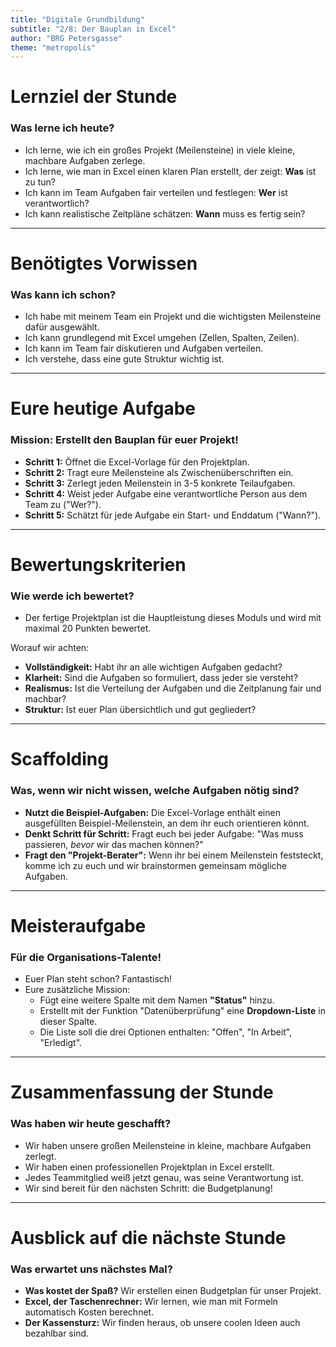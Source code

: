 ```yaml
---
title: "Digitale Grundbildung"
subtitle: "2/8: Der Bauplan in Excel"
author: "BRG Petersgasse"
theme: "metropolis"
---
```


# Lernziel der Stunde

### Was lerne ich heute?

*   Ich lerne, wie ich ein großes Projekt (Meilensteine) in viele kleine, machbare Aufgaben zerlege.
*   Ich lerne, wie man in Excel einen klaren Plan erstellt, der zeigt: **Was** ist zu tun?
*   Ich kann im Team Aufgaben fair verteilen und festlegen: **Wer** ist verantwortlich?
*   Ich kann realistische Zeitpläne schätzen: **Wann** muss es fertig sein?

---

# Benötigtes Vorwissen

### Was kann ich schon?

*   Ich habe mit meinem Team ein Projekt und die wichtigsten Meilensteine dafür ausgewählt.
*   Ich kann grundlegend mit Excel umgehen (Zellen, Spalten, Zeilen).
*   Ich kann im Team fair diskutieren und Aufgaben verteilen.
*   Ich verstehe, dass eine gute Struktur wichtig ist.

---

# Eure heutige Aufgabe

### Mission: Erstellt den Bauplan für euer Projekt!

*   **Schritt 1:** Öffnet die Excel-Vorlage für den Projektplan.
*   **Schritt 2:** Tragt eure Meilensteine als Zwischenüberschriften ein.
*   **Schritt 3:** Zerlegt jeden Meilenstein in 3-5 konkrete Teilaufgaben.
*   **Schritt 4:** Weist jeder Aufgabe eine verantwortliche Person aus dem Team zu ("Wer?").
*   **Schritt 5:** Schätzt für jede Aufgabe ein Start- und Enddatum ("Wann?").

---

# Bewertungskriterien

### Wie werde ich bewertet?

*   Der fertige Projektplan ist die Hauptleistung dieses Moduls und wird mit maximal 20 Punkten bewertet.

Worauf wir achten:
*   **Vollständigkeit:** Habt ihr an alle wichtigen Aufgaben gedacht?
*   **Klarheit:** Sind die Aufgaben so formuliert, dass jeder sie versteht?
*   **Realismus:** Ist die Verteilung der Aufgaben und die Zeitplanung fair und machbar?
*   **Struktur:** Ist euer Plan übersichtlich und gut gegliedert?

---

# Scaffolding

### Was, wenn wir nicht wissen, welche Aufgaben nötig sind?

*   **Nutzt die Beispiel-Aufgaben:** Die Excel-Vorlage enthält einen ausgefüllten Beispiel-Meilenstein, an dem ihr euch orientieren könnt.
*   **Denkt Schritt für Schritt:** Fragt euch bei jeder Aufgabe: "Was muss passieren, *bevor* wir das machen können?"
*   **Fragt den "Projekt-Berater":** Wenn ihr bei einem Meilenstein feststeckt, komme ich zu euch und wir brainstormen gemeinsam mögliche Aufgaben.

---

# Meisteraufgabe

### Für die Organisations-Talente!

*   Euer Plan steht schon? Fantastisch!
*   Eure zusätzliche Mission:
    *   Fügt eine weitere Spalte mit dem Namen **"Status"** hinzu.
    *   Erstellt mit der Funktion "Datenüberprüfung" eine **Dropdown-Liste** in dieser Spalte.
    *   Die Liste soll die drei Optionen enthalten: "Offen", "In Arbeit", "Erledigt".

---

# Zusammenfassung der Stunde

### Was haben wir heute geschafft?

*   Wir haben unsere großen Meilensteine in kleine, machbare Aufgaben zerlegt.
*   Wir haben einen professionellen Projektplan in Excel erstellt.
*   Jedes Teammitglied weiß jetzt genau, was seine Verantwortung ist.
*   Wir sind bereit für den nächsten Schritt: die Budgetplanung!

---

# Ausblick auf die nächste Stunde

### Was erwartet uns nächstes Mal?

*   **Was kostet der Spaß?** Wir erstellen einen Budgetplan für unser Projekt.
*   **Excel, der Taschenrechner:** Wir lernen, wie man mit Formeln automatisch Kosten berechnet.
*   **Der Kassensturz:** Wir finden heraus, ob unsere coolen Ideen auch bezahlbar sind.

